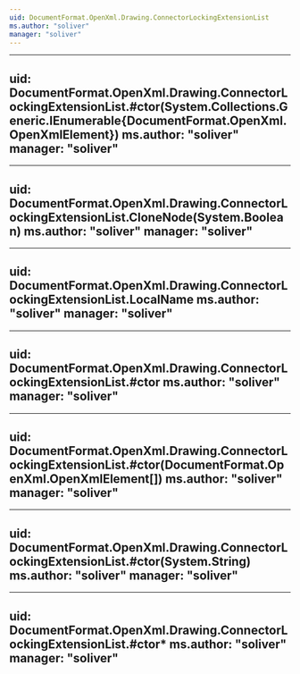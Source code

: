 ```yaml
---
uid: DocumentFormat.OpenXml.Drawing.ConnectorLockingExtensionList
ms.author: "soliver"
manager: "soliver"
---
```


---
uid: DocumentFormat.OpenXml.Drawing.ConnectorLockingExtensionList.#ctor(System.Collections.Generic.IEnumerable{DocumentFormat.OpenXml.OpenXmlElement})
ms.author: "soliver"
manager: "soliver"
---

---
uid: DocumentFormat.OpenXml.Drawing.ConnectorLockingExtensionList.CloneNode(System.Boolean)
ms.author: "soliver"
manager: "soliver"
---

---
uid: DocumentFormat.OpenXml.Drawing.ConnectorLockingExtensionList.LocalName
ms.author: "soliver"
manager: "soliver"
---

---
uid: DocumentFormat.OpenXml.Drawing.ConnectorLockingExtensionList.#ctor
ms.author: "soliver"
manager: "soliver"
---

---
uid: DocumentFormat.OpenXml.Drawing.ConnectorLockingExtensionList.#ctor(DocumentFormat.OpenXml.OpenXmlElement[])
ms.author: "soliver"
manager: "soliver"
---

---
uid: DocumentFormat.OpenXml.Drawing.ConnectorLockingExtensionList.#ctor(System.String)
ms.author: "soliver"
manager: "soliver"
---

---
uid: DocumentFormat.OpenXml.Drawing.ConnectorLockingExtensionList.#ctor*
ms.author: "soliver"
manager: "soliver"
---
